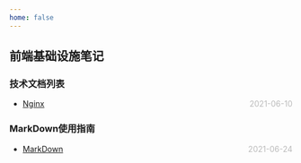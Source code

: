 ```yaml
---
home: false
---
```

## 前端基础设施笔记
### 技术文档列表
* [Nginx](./nginx)  <span style="color:#bbb; float:right">2021-06-10</span>
### MarkDown使用指南
* [MarkDown](../blog-daily/use-markdown)  <span style="color:#bbb; float:right">2021-06-24</span>
